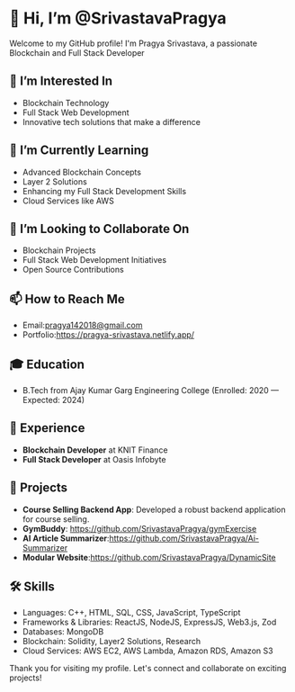 # 👋 Hi, I’m @SrivastavaPragya

Welcome to my GitHub profile! I'm Pragya Srivastava, a passionate Blockchain and Full Stack Developer

## 👀 I’m Interested In
- Blockchain Technology
- Full Stack Web Development
- Innovative tech solutions that make a difference

## 🌱 I’m Currently Learning
- Advanced Blockchain Concepts
- Layer 2 Solutions
- Enhancing my Full Stack Development Skills
- Cloud Services like AWS

## 💞️ I’m Looking to Collaborate On
- Blockchain Projects
- Full Stack Web Development Initiatives
- Open Source Contributions


## 📫 How to Reach Me
- Email:pragya142018@gmail.com
- Portfolio:https://pragya-srivastava.netlify.app/

## 🎓 Education
- B.Tech from Ajay Kumar Garg Engineering College (Enrolled: 2020 — Expected: 2024)

## 💼 Experience
- **Blockchain Developer** at KNIT Finance
- **Full Stack Developer** at Oasis Infobyte

## 🚀 Projects
- **Course Selling Backend App**: Developed a robust backend application for course selling.
- **GymBuddy**: https://github.com/SrivastavaPragya/gymExercise
- **AI Article Summarizer**:https://github.com/SrivastavaPragya/Ai-Summarizer
- **Modular Website**:https://github.com/SrivastavaPragya/DynamicSite
 







## 🛠 Skills
- Languages: C++, HTML, SQL, CSS, JavaScript, TypeScript
- Frameworks & Libraries: ReactJS, NodeJS, ExpressJS, Web3.js, Zod
- Databases: MongoDB
- Blockchain: Solidity, Layer2 Solutions, Research
- Cloud Services: AWS EC2, AWS Lambda, Amazon RDS, Amazon S3
  

Thank you for visiting my profile. Let's connect and collaborate on exciting projects!

